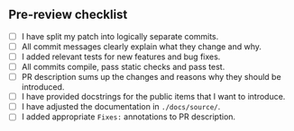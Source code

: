 ## Pre-review checklist

<!--
    Make sure you took care of the issues on the list.
    Put 'x' into those boxes which apply.
    You can also create the PR now and click on all relevant checkboxes.
    See CONTRIBUTING.md for more details.
-->

- [ ] I have split my patch into logically separate commits.
- [ ] All commit messages clearly explain what they change and why.
- [ ] I added relevant tests for new features and bug fixes.
- [ ] All commits compile, pass static checks and pass test.
- [ ] PR description sums up the changes and reasons why they should be introduced.
- [ ] I have provided docstrings for the public items that I want to introduce.
- [ ] I have adjusted the documentation in `./docs/source/`.
- [ ] I added appropriate `Fixes:` annotations to PR description.
